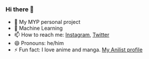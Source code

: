 ### Hi there 👋

<!--
**Electric-Dragon/Electric-Dragon** is a ✨ _special_ ✨ repository because its `README.md` (this file) appears on your GitHub profile.

Here are some ideas to get you started:

- 🔭 My personal project
- 🌱 Machine Learning
- 👯 I’m looking to collaborate on ...
- 🤔 I’m looking for help with ...
- 💬 Ask me about ...
- 📫 How to reach me: ...
- 😄 Pronouns: ...
- ⚡ Fun fact: ...
-->

- 🔭 My MYP personal project
- 🌱 Machine Learning
- 📫 How to reach me: [Instagram](http://instagram.com/atharvawasekar/), [Twitter](http://twitter.com/AtharvaWasekar)
- 😄 Pronouns: he/him
- ⚡ Fun fact: I love anime and manga. [My Anilist profile](http://anilist.co/user/ElectricDragon/)
